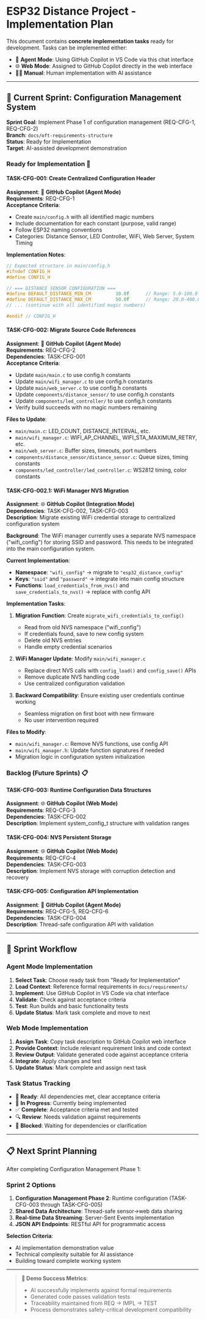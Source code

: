 # ESP32 Distance Project - Implementation Plan

This document contains **concrete implementation tasks** ready for development. Tasks can be implemented either:

- 🤖 **Agent Mode**: Using GitHub Copilot in VS Code via this chat interface
- 🌐 **Web Mode**: Assigned to GitHub Copilot directly in the web interface
- 👨‍💻 **Manual**: Human implementation with AI assistance

---

## 🎯 Current Sprint: Configuration Management System

**Sprint Goal**: Implement Phase 1 of configuration management (REQ-CFG-1, REQ-CFG-2)  
**Branch**: `docs/oft-requirements-structure`  
**Status**: Ready for Implementation  
**Target**: AI-assisted development demonstration  

### Ready for Implementation 🚀

#### TASK-CFG-001: Create Centralized Configuration Header

**Assignment**: 🤖 **GitHub Copilot (Agent Mode)**  
**Requirements**: REQ-CFG-1  
**Acceptance Criteria**:

- Create `main/config.h` with all identified magic numbers
- Include documentation for each constant (purpose, valid range)
- Follow ESP32 naming conventions
- Categories: Distance Sensor, LED Controller, WiFi, Web Server, System Timing

**Implementation Notes**:

```c
// Expected structure in main/config.h
#ifndef CONFIG_H
#define CONFIG_H

// === DISTANCE SENSOR CONFIGURATION ===
#define DEFAULT_DISTANCE_MIN_CM         10.0f      // Range: 5.0-100.0
#define DEFAULT_DISTANCE_MAX_CM         50.0f      // Range: 20.0-400.0
// ... (continue with all identified magic numbers)

#endif // CONFIG_H
```

#### TASK-CFG-002: Migrate Source Code References

**Assignment**: 🤖 **GitHub Copilot (Agent Mode)**  
**Requirements**: REQ-CFG-2  
**Dependencies**: TASK-CFG-001  
**Acceptance Criteria**:

- Update `main/main.c` to use config.h constants
- Update `main/wifi_manager.c` to use config.h constants
- Update `main/web_server.c` to use config.h constants
- Update `components/distance_sensor/` to use config.h constants
- Update `components/led_controller/` to use config.h constants
- Verify build succeeds with no magic numbers remaining

**Files to Update**:

- `main/main.c`: LED_COUNT, DISTANCE_INTERVAL, etc.
- `main/wifi_manager.c`: WIFI_AP_CHANNEL, WIFI_STA_MAXIMUM_RETRY, etc.
- `main/web_server.c`: Buffer sizes, timeouts, port numbers
- `components/distance_sensor/distance_sensor.c`: Queue sizes, timing constants
- `components/led_controller/led_controller.c`: WS2812 timing, color constants

#### TASK-CFG-002.1: WiFi Manager NVS Migration

**Assignment**: 🌐 **GitHub Copilot (Integration Mode)**  
**Dependencies**: TASK-CFG-002, TASK-CFG-003  
**Description**: Migrate existing WiFi credential storage to centralized configuration system

**Background**: The WiFi manager currently uses a separate NVS namespace ("wifi_config") for storing SSID and password. This needs to be integrated into the main configuration system.

**Current Implementation**:

- **Namespace**: `"wifi_config"` → migrate to `"esp32_distance_config"`
- **Keys**: `"ssid"` and `"password"` → integrate into main config structure
- **Functions**: `load_credentials_from_nvs()` and `save_credentials_to_nvs()` → replace with config API

**Implementation Tasks**:

1. **Migration Function**: Create `migrate_wifi_credentials_to_config()`
   - Read from old NVS namespace ("wifi_config")
   - If credentials found, save to new config system
   - Delete old NVS entries
   - Handle empty credential scenarios

2. **WiFi Manager Update**: Modify `main/wifi_manager.c`
   - Replace direct NVS calls with `config_load()` and `config_save()` APIs
   - Remove duplicate NVS handling code
   - Use centralized configuration validation

3. **Backward Compatibility**: Ensure existing user credentials continue working
   - Seamless migration on first boot with new firmware
   - No user intervention required

**Files to Modify**:

- `main/wifi_manager.c`: Remove NVS functions, use config API
- `main/wifi_manager.h`: Update function signatures if needed
- Migration logic in configuration system initialization

### Backlog (Future Sprints) 📋

#### TASK-CFG-003: Runtime Configuration Data Structures

**Assignment**: 🌐 **GitHub Copilot (Web Mode)**  
**Requirements**: REQ-CFG-3  
**Dependencies**: TASK-CFG-002  
**Description**: Implement system_config_t structure with validation ranges

#### TASK-CFG-004: NVS Persistent Storage

**Assignment**: 🌐 **GitHub Copilot (Web Mode)**  
**Requirements**: REQ-CFG-4  
**Dependencies**: TASK-CFG-003  
**Description**: Implement NVS storage with corruption detection and recovery

#### TASK-CFG-005: Configuration API Implementation

**Assignment**: 🤖 **GitHub Copilot (Agent Mode)**  
**Requirements**: REQ-CFG-5, REQ-CFG-6  
**Dependencies**: TASK-CFG-004  
**Description**: Thread-safe configuration API with validation

---

## 🔄 Sprint Workflow

### Agent Mode Implementation

1. **Select Task**: Choose ready task from "Ready for Implementation"
2. **Load Context**: Reference formal requirements in `docs/requirements/`
3. **Implement**: Use GitHub Copilot in VS Code via chat interface
4. **Validate**: Check against acceptance criteria
5. **Test**: Run builds and basic functionality tests
6. **Update Status**: Mark task complete and move to next

### Web Mode Implementation

1. **Assign Task**: Copy task description to GitHub Copilot web interface
2. **Provide Context**: Include relevant requirement links and code context
3. **Review Output**: Validate generated code against acceptance criteria
4. **Integrate**: Apply changes and test
5. **Update Status**: Mark complete and assign next task

### Task Status Tracking

- 🚀 **Ready**: All dependencies met, clear acceptance criteria
- 🔄 **In Progress**: Currently being implemented
- ✅ **Complete**: Acceptance criteria met and tested
- 🔍 **Review**: Needs validation against requirements
- 🚫 **Blocked**: Waiting for dependencies or clarification

---

## 📋 Next Sprint Planning

After completing Configuration Management Phase 1:

### Sprint 2 Options

1. **Configuration Management Phase 2**: Runtime configuration (TASK-CFG-003 through TASK-CFG-005)
2. **Shared Data Architecture**: Thread-safe sensor→web data sharing
3. **Real-time Data Streaming**: Server-Sent Events implementation
4. **JSON API Endpoints**: RESTful API for programmatic access

**Selection Criteria**:

- AI implementation demonstration value
- Technical complexity suitable for AI assistance
- Building toward complete working system

---

> **🎯 Demo Success Metrics**:
>
> - AI successfully implements against formal requirements
> - Generated code passes validation tests
> - Traceability maintained from REQ → IMPL → TEST
> - Process demonstrates safety-critical development compatibility
